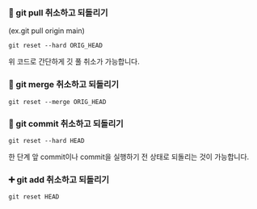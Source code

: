 ### 🚀 git pull 취소하고 되돌리기

(ex.git pull origin main)

```text
git reset --hard ORIG_HEAD
```

위 코드로 간단하게 깃 풀 취소가 가능합니다.

### 🔻 git merge 취소하고 되돌리기

```text
git reset --merge ORIG_HEAD
```

### [](https://2vup.com/git-cancel/#-git-commit-%EC%B7%A8%EC%86%8C%ED%95%98%EA%B3%A0-%EB%90%98%EB%8F%8C%EB%A6%AC%EA%B8%B0)📮 git commit 취소하고 되돌리기

```text
git reset --hard HEAD
```

한 단계 앞 commit이나 commit을 실행하기 전 상태로 되돌리는 것이 가능합니다.

### [](https://2vup.com/git-cancel/#-git-add-%EC%B7%A8%EC%86%8C%ED%95%98%EA%B3%A0-%EB%90%98%EB%8F%8C%EB%A6%AC%EA%B8%B0)➕ git add 취소하고 되돌리기

```text
git reset HEAD
```
